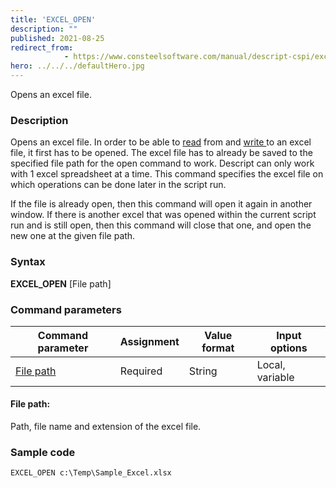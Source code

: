 ```yaml
---
title: 'EXCEL_OPEN'
description: ""
published: 2021-08-25
redirect_from: 
            - https://www.consteelsoftware.com/manual/descript-cspi/excel_open/
hero: ../../../defaultHero.jpg
---
```


Opens an excel file.

### Description

Opens an excel file. In order to be able to [read](/docs/descript/command-reference/excel_read_cell/) from and [write ](/docs/descript/command-reference/excel_write_cell/)to an excel file, it first has to be opened. The excel file has to already be saved to the specified file path for the open command to work. Descript can only work with 1 excel spreadsheet at a time. This command specifies the excel file on which operations can be done later in the script run.

If the file is already open, then this command will open it again in another window. If there is another excel that was opened within the current script run and is still open, then this command will close that one, and open the new one at the given file path.
### Syntax

**EXCEL_OPEN** [File path]

### Command parameters

| **Command parameter**   | **Assignment** | **Value format** | **Input options** |
| ----------------------- | -------------- | ---------------- | ----------------- |
| [File path](#file-path) | Required       | String           | Local, variable   |

#### File path:
Path, file name and extension of the excel file.

### Sample code
```
EXCEL_OPEN c:\Temp\Sample_Excel.xlsx
```
